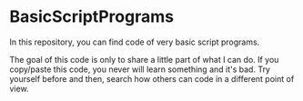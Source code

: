 # BasicScriptPrograms
In this repository, you can find code of very basic script programs.

The goal of this code is only to share a little part of what I can do.
If you copy/paste this code, you never will learn something and it's bad.
Try yourself before and then, search how others can code in a different
point of view.
